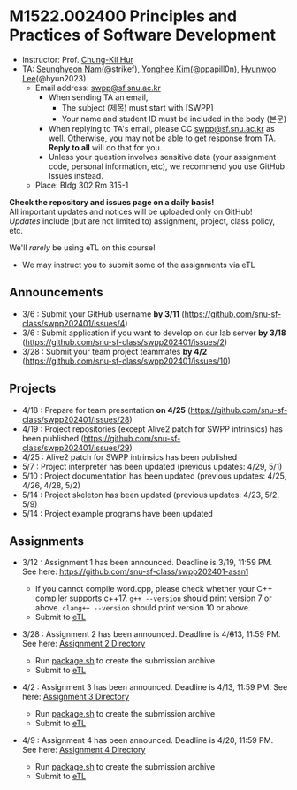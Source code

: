 # M1522.002400 Principles and Practices of Software Development

- Instructor: Prof. [Chung-Kil Hur](http://sf.snu.ac.kr/gil.hur)
- TA: [Seunghyeon Nam](https://sf.snu.ac.kr/seunghyeon.nam/)(@strikef),
[Yonghee Kim](https://sf.snu.ac.kr/yonghee.kim/)(@ppapill0n),
[Hyunwoo Lee](https://sf.snu.ac.kr/hyunwoo.lee/)(@hyun2023)
    + Email address: swpp@sf.snu.ac.kr
        * When sending TA an email,
            * The subject (제목) must start with [SWPP]
            * Your name and student ID must be included in the body (본문)
        * When replying to TA's email, please CC swpp@sf.snu.ac.kr as well.
          Otherwise, you may not be able to get response from TA.
          **Reply to all** will do that for you.
        * Unless your question involves sensitive data (your assignment code,
          personal information, etc), we recommend you use GitHub Issues
          instead.
    + Place: Bldg 302 Rm 315-1

**Check the repository and issues page on a daily basis!**  
All important updates and notices will be uploaded only on GitHub!  
*Updates* include (but are not limited to) assignment, project, class policy, etc.

We'll *rarely* be using eTL on this course!
* We may instruct you to submit some of the assignments via eTL

## Announcements 
* 3/6 : Submit your GitHub username **by 3/11** (https://github.com/snu-sf-class/swpp202401/issues/4)
* 3/6 : Submit application if you want to develop on our lab server **by 3/18**
(https://github.com/snu-sf-class/swpp202401/issues/2)
* 3/28 : Submit your team project teammates **by 4/2** (https://github.com/snu-sf-class/swpp202401/issues/10)

## Projects
* 4/18 : Prepare for team presentation **on 4/25** (https://github.com/snu-sf-class/swpp202401/issues/28)
* 4/19 : Project repositories (except Alive2 patch for SWPP intrinsics)
has been published (https://github.com/snu-sf-class/swpp202401/issues/29)
* 4/25 : Alive2 patch for SWPP intrinsics has been published
* 5/7 : Project interpreter has been updated (previous updates: 4/29, 5/1)
* 5/10 : Project documentation has been updated (previous updates: 4/25, 4/26, 4/28, 5/2)
* 5/14 : Project skeleton has been updated (previous updates: 4/23, 5/2, 5/9)
* 5/14 : Project example programs have been updated 

## Assignments
* 3/12 : Assignment 1 has been announced. Deadline is 3/19, 11:59 PM.
See here: https://github.com/snu-sf-class/swpp202401-assn1
  * If you cannot compile word.cpp, please check whether your C++ compiler supports c++17.
    `g++ --version` should print version 7 or above. `clang++ --version` should print version 10 or above.
  * Submit to [eTL](https://myetl.snu.ac.kr/courses/258192/assignments/238592)

* 3/28 : Assignment 2 has been announced. Deadline is 4/~~6~~13, 11:59 PM.
See here: [Assignment 2 Directory](practice-materials/assignments/assn2)
  * Run [package.sh](practice-materials/assignments/assn2/package.sh) to create
  the submission archive
  * Submit to [eTL](https://myetl.snu.ac.kr/courses/258192/assignments/242744)

* 4/2 : Assignment 3 has been announced. Deadline is 4/13, 11:59 PM.
See here: [Assignment 3 Directory](practice-materials/assignments/assn3)
  * Run [package.sh](practice-materials/assignments/assn3/package.sh) to create
  the submission archive
  * Submit to [eTL](https://myetl.snu.ac.kr/courses/258192/assignments/243818)

* 4/9 : Assignment 4 has been announced. Deadline is 4/20, 11:59 PM.
See here: [Assignment 4 Directory](practice-materials/assignments/assn4)
  * Run [package.sh](practice-materials/assignments/assn4/package.sh) to create
  the submission archive
  * Submit to [eTL](https://myetl.snu.ac.kr/courses/258192/assignments/245358)
